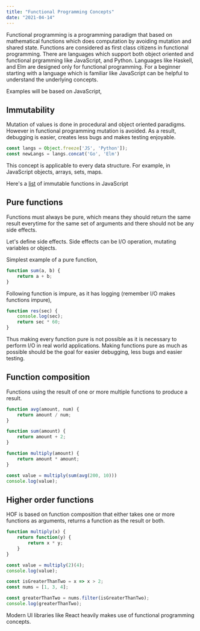 ```yaml
---
title: "Functional Programming Concepts"
date: "2021-04-14"
---
```


Functional programming is a programming paradigm that based on mathematical functions which does computation by avoiding mutation and shared state. Functions are considered as first class citizens in functional programming. There are languages which support both object oriented and functional prgramming like JavaScript, and Python. Languages like Haskell, and Elm are designed only for functional programming. For a beginner starting with a language which is familiar like JavaScript can be helpful to understand the underlying concepts.

Examples will be based on JavaScript,

## Immutability

Mutation of values is done in procedural and object oriented paradigms. However in functional programming mutation is avoided. As a result, debugging is easier, creates less bugs and makes testing enjoyable.

```js
const langs = Object.freeze['JS', 'Python']);
const newLangs = langs.concat('Go', 'Elm')
```

This concept is applicable to every data structure. For example, in JavaScript objects, arrays, sets, maps.

Here's a [list](https://github.com/rajikaimal/immutable-js) of immutable functions in JavaScript

## Pure functions

Functions must always be pure, which means they should return the same result everytime for the same set of arguments and there should not be any side effects.

Let's define side effects. Side effects can be I/O operation, mutating variables or objects.

Simplest example of a pure function,

```js
function sum(a, b) {
	return a + b;
}
```

Following function is impure, as it has logging (remember I/O makes functions impure),

```js
function res(sec) {
	console.log(sec);
	return sec * 60;
}
```

Thus making every function pure is not possible as it is necessary to perform I/O in real world applications. Making functions pure as much as possible should be the goal for easier debugging, less bugs and easier testing.

## Function composition

Functions using the result of one or more multiple functions to produce a result.

```js
function avg(amount, num) {
	return amount / num;
}

function sum(amount) {
	return amount + 2;
}

function multiply(amount) {
	return amount * amount;
}

const value = multiply(sum(avg(200, 10)))
console.log(value);
```

## Higher order functions

HOF is based on function composition that either takes one or more functions as arguments, returns a function as the result or both.

```js
function multiply(x) {
	return function(y) {
		return x * y;	
	}
}

const value = multiply(2)(4);
console.log(value);
```

```js
const isGreaterThanTwo = x => x > 2;
const nums = [1, 3, 4];

const greaterThanTwo = nums.filter(isGreaterThanTwo);
console.log(greaterThanTwo);
```

Modern UI libraries like React heavily makes use of functional programming concepts.
